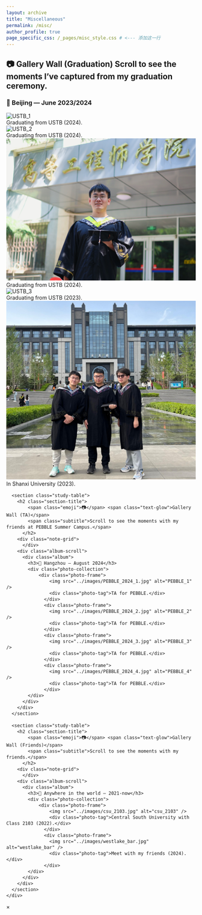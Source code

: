 ```yaml
---
layout: archive
title: "Miscellaneous"
permalink: /misc/
author_profile: true
page_specific_css: /_pages/misc_style.css # <--- 添加这一行
---
```

<main class="misc-main">
    <div class="misc-container">
      <section class="gallery-wall">
        <h2 class="section-title">
          <span class="emoji">📷</span> <span class="text-glow">Gallery Wall (Graduation)</span>
          <span class="subtitle">Scroll to see the moments I’ve captured from my graduation ceremony.</span>
        </h2>
        <div class="album-scroll">
          <div class="album">
            <h3>📍 Beijing — June 2023/2024</h3>
            <div class="photo-collection">
                <div class="photo-frame">
                    <img src="../images/ustb_graduation_1.png" alt="USTB_1" />
                    <div class="photo-tag">Graduating from USTB (2024).</div>
                  </div>
                  <div class="photo-frame">
                    <img src="../images/ustb_graduation_2.jpg" alt="USTB_2" />
                    <div class="photo-tag">Graduating from USTB (2024).</div>
                  </div>
                  <div class="photo-frame">
                    <img src="../images/ustb_graduation_4.jpg" alt="USTB_4" />
                    <div class="photo-tag">Graduating from USTB (2024).</div>
                  </div>
                  <div class="photo-frame">
                    <img src="../images/ustb_graduation_3.jpg" alt="USTB_3" />
                    <div class="photo-tag">Graduating from USTB (2023).</div>
                  </div>
                    <div class="photo-frame">
                    <img src="../images/SXU_2023.jpg" alt="SXU" />
                    <div class="photo-tag">In Shanxi University (2023).</div>
                  </div>
            </div>
          </div>
        </div>
      </section>

      <section class="study-table">
        <h2 class="section-title">
            <span class="emoji">📷</span> <span class="text-glow">Gallery Wall (TA)</span>
            <span class="subtitle">Scroll to see the moments with my friends at PEBBLE Summer Campus.</span>
          </h2>
        <div class="note-grid">
          </div>
        <div class="album-scroll">
          <div class="album">
            <h3>📍 Hangzhou — August 2024</h3>
            <div class="photo-collection">
                <div class="photo-frame">
                    <img src="../images/PEBBLE_2024_1.jpg" alt="PEBBLE_1" />
                    <div class="photo-tag">TA for PEBBLE.</div>
                  </div>
                  <div class="photo-frame">
                    <img src="../images/PEBBLE_2024_2.jpg" alt="PEBBLE_2" />
                    <div class="photo-tag">TA for PEBBLE.</div>
                  </div>
                  <div class="photo-frame">
                    <img src="../images/PEBBLE_2024_3.jpg" alt="PEBBLE_3" />
                    <div class="photo-tag">TA for PEBBLE.</div>
                  </div>
                  <div class="photo-frame">
                    <img src="../images/PEBBLE_2024_4.jpg" alt="PEBBLE_4" />
                    <div class="photo-tag">TA for PEBBLE.</div>
                  </div>
            </div>
          </div>
        </div>
      </section>

      <section class="study-table">
        <h2 class="section-title">
            <span class="emoji">📷</span> <span class="text-glow">Gallery Wall (Friends)</span>
            <span class="subtitle">Scroll to see the moments with my friends.</span>
          </h2>
        <div class="note-grid">
          </div>
        <div class="album-scroll">
          <div class="album">
            <h3>📍 Anywhere in the world — 2021-now</h3>
            <div class="photo-collection">
                <div class="photo-frame">
                    <img src="../images/csu_2103.jpg" alt="csu_2103" />
                    <div class="photo-tag">Central South University with Class 2103 (2022).</div>
                  </div>
                  <div class="photo-frame">
                    <img src="../images/westlake_bar.jpg" alt="westlake_bar" />
                    <div class="photo-tag">Meet with my friends (2024).</div>
                  </div>
            </div>
          </div>
        </div>
      </section>
    </div>
</main>
<div id="photo-modal" class="modal">
  <span class="modal-close">&times;</span>
  <img class="modal-content" id="modal-img">
</div>

<script src="/_pages/misc.js"></script>